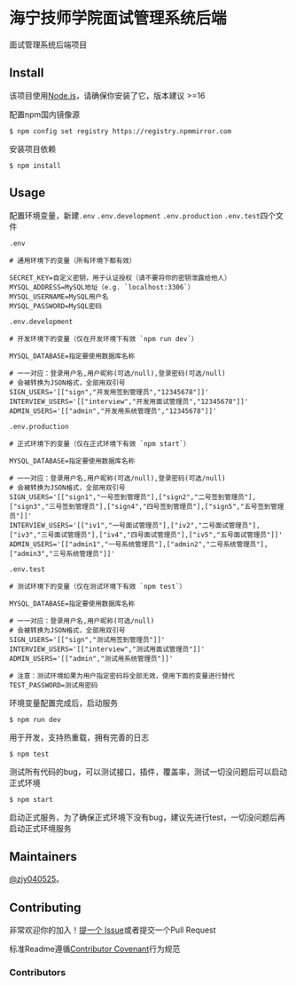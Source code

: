 # 海宁技师学院面试管理系统后端

面试管理系统后端项目

## Install

该项目使用[Node.js](http://nodejs.org)，请确保你安装了它，版本建议 >=16

配置npm国内镜像源

```shell
$ npm config set registry https://registry.npmmirror.com
```

安装项目依赖

```shell
$ npm install
```

## Usage

配置环境变量，新建`.env` `.env.development` `.env.production` `.env.test`四个文件

`.env`

```dotenv
# 通用环境下的变量（所有环境下都有效）

SECRET_KEY=自定义密钥，用于认证授权（请不要将你的密钥泄露给他人）
MYSQL_ADDRESS=MySQL地址（e.g. `localhost:3306`）
MYSQL_USERNAME=MySQL用户名
MYSQL_PASSWORD=MySQL密码
```

`.env.development`

```dotenv
# 开发环境下的变量（仅在开发环境下有效 `npm run dev`）

MYSQL_DATABASE=指定要使用数据库名称

# 一一对应：登录用户名,用户昵称(可选/null),登录密码(可选/null)
# 会被转换为JSON格式，全部用双引号
SIGN_USERS='[["sign","开发用签到管理员","12345678"]]'
INTERVIEW_USERS='[["interview","开发用面试管理员","12345678"]]'
ADMIN_USERS='[["admin","开发用系统管理员","12345678"]]'
```

`.env.production`

```dotenv
# 正式环境下的变量（仅在正式环境下有效 `npm start`）

MYSQL_DATABASE=指定要使用数据库名称

# 一一对应：登录用户名,用户昵称(可选/null),登录密码(可选/null)
# 会被转换为JSON格式，全部用双引号
SIGN_USERS='[["sign1","一号签到管理员"],["sign2","二号签到管理员"],["sign3","三号签到管理员"],["sign4","四号签到管理员"],["sign5","五号签到管理员"]]'
INTERVIEW_USERS='[["iv1","一号面试管理员"],["iv2","二号面试管理员"],["iv3","三号面试管理员"],["iv4","四号面试管理员"],["iv5","五号面试管理员"]]'
ADMIN_USERS='[["admin1","一号系统管理员"],["admin2","二号系统管理员"],["admin3","三号系统管理员"]]'
```

`.env.test`

```dotenv
# 测试环境下的变量（仅在测试环境下有效 `npm test`）

MYSQL_DATABASE=指定要使用数据库名称

# 一一对应：登录用户名,用户昵称(可选/null)
# 会被转换为JSON格式，全部用双引号
SIGN_USERS='[["sign","测试用签到管理员"]]'
INTERVIEW_USERS='[["interview","测试用面试管理员"]]'
ADMIN_USERS='[["admin","测试用系统管理员"]]'

# 注意：测试环境如果为用户指定密码将全部无效，使用下面的变量进行替代
TEST_PASSWORD=测试用密码
```

环境变量配置完成后，启动服务

```shell
$ npm run dev
```

用于开发，支持热重载，拥有完善的日志

```shell
$ npm test
```

测试所有代码的bug，可以测试接口，插件，覆盖率，测试一切没问题后可以启动正式环境

```shell
$ npm start
```

启动正式服务，为了确保正式环境下没有bug，建议先进行test，一切没问题后再启动正式环境服务

## Maintainers

[@zjy040525](https://github.com/zjy040525)。

## Contributing

非常欢迎你的加入！[提一个 Issue](https://github.com/zjy040525/interview-management-system/issues/new)或者提交一个Pull Request

标准Readme遵循[Contributor Covenant](http://contributor-covenant.org/version/1/3/0/)行为规范

### Contributors
